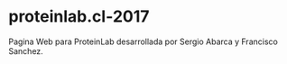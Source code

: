 # proteinlab.cl-2017
Pagina Web para ProteinLab desarrollada por Sergio Abarca y Francisco Sanchez.
